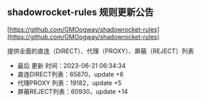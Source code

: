 ## shadowrocket-rules 规则更新公告

[https://github.com/GMOogway/shadowrocket-rules](https://github.com/GMOogway/shadowrocket-rules)

提供全面的直连（DIRECT）、代理（PROXY）、屏蔽（REJECT）列表
- 最后 更新 时间：2023-06-21 06:34:34
- 直连DIRECT列表：65870，update +6
- 代理PROXY 列表：19182，update +5
- 屏蔽REJECT列表：60930，update +14